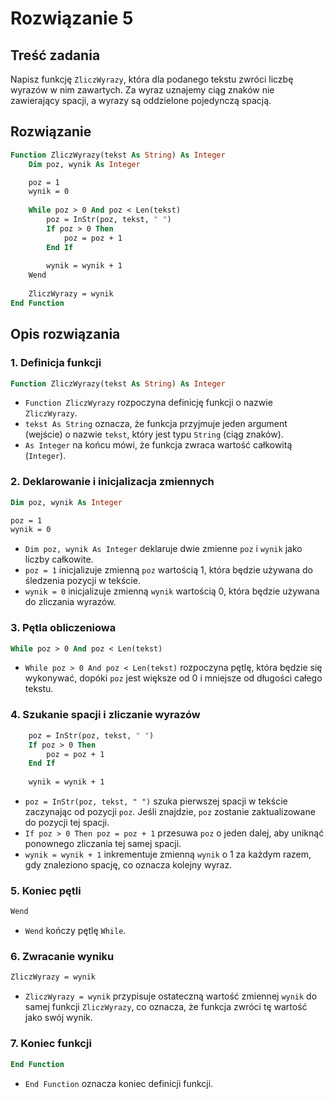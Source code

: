 # Rozwiązanie 5

## Treść zadania

Napisz funkcję `ZliczWyrazy`, która dla podanego tekstu zwróci liczbę wyrazów w nim zawartych. Za wyraz uznajemy ciąg znaków nie zawierający spacji, a wyrazy są oddzielone pojedynczą spacją.

## Rozwiązanie

```vb
Function ZliczWyrazy(tekst As String) As Integer
    Dim poz, wynik As Integer

    poz = 1
    wynik = 0
    
    While poz > 0 And poz < Len(tekst)
        poz = InStr(poz, tekst, " ")
        If poz > 0 Then
            poz = poz + 1
        End If
        
        wynik = wynik + 1
    Wend
    
    ZliczWyrazy = wynik
End Function
```

## Opis rozwiązania

### 1. Definicja funkcji

```vb
Function ZliczWyrazy(tekst As String) As Integer
```

- `Function ZliczWyrazy` rozpoczyna definicję funkcji o nazwie `ZliczWyrazy`.
- `tekst As String` oznacza, że funkcja przyjmuje jeden argument (wejście) o nazwie `tekst`, który jest typu `String` (ciąg znaków).
- `As Integer` na końcu mówi, że funkcja zwraca wartość całkowitą (`Integer`).

### 2. Deklarowanie i inicjalizacja zmiennych

```vb
Dim poz, wynik As Integer

poz = 1
wynik = 0
```

- `Dim poz, wynik As Integer` deklaruje dwie zmienne `poz` i `wynik` jako liczby całkowite.
- `poz = 1` inicjalizuje zmienną `poz` wartością 1, która będzie używana do śledzenia pozycji w tekście.
- `wynik = 0` inicjalizuje zmienną `wynik` wartością 0, która będzie używana do zliczania wyrazów.

### 3. Pętla obliczeniowa

```vb
While poz > 0 And poz < Len(tekst)
```

- `While poz > 0 And poz < Len(tekst)` rozpoczyna pętlę, która będzie się wykonywać, dopóki `poz` jest większe od 0 i mniejsze od długości całego tekstu.

### 4. Szukanie spacji i zliczanie wyrazów

```vb
    poz = InStr(poz, tekst, " ")
    If poz > 0 Then
        poz = poz + 1
    End If
    
    wynik = wynik + 1
```

- `poz = InStr(poz, tekst, " ")` szuka pierwszej spacji w tekście zaczynając od pozycji `poz`. Jeśli znajdzie, `poz` zostanie zaktualizowane do pozycji tej spacji.
- `If poz > 0 Then poz = poz + 1` przesuwa `poz` o jeden dalej, aby uniknąć ponownego zliczania tej samej spacji.
- `wynik = wynik + 1` inkrementuje zmienną `wynik` o 1 za każdym razem, gdy znaleziono spację, co oznacza kolejny wyraz.

### 5. Koniec pętli

```vb
Wend
```

- `Wend` kończy pętlę `While`.

### 6. Zwracanie wyniku

```vb
ZliczWyrazy = wynik
```

- `ZliczWyrazy = wynik` przypisuje ostateczną wartość zmiennej `wynik` do samej funkcji `ZliczWyrazy`, co oznacza, że funkcja zwróci tę wartość jako swój wynik.

### 7. Koniec funkcji

```vb
End Function
```

- `End Function` oznacza koniec definicji funkcji.
